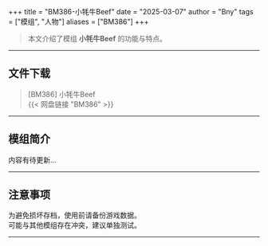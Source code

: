 +++
title = "BM386-小牦牛Beef"
date = "2025-03-07"
author = "Bny"
tags = ["模组", "人物"]
aliases = ["BM386"]
+++

> 本文介绍了模组 **小牦牛Beef** 的功能与特点。

---

## 文件下载

> [BM386] 小牦牛Beef  
{{< 网盘链接 "BM386" >}}  

---

## 模组简介

>  
内容有待更新...  

---

## 注意事项

>  
为避免损坏存档，使用前请备份游戏数据。  
可能与其他模组存在冲突，建议单独测试。  

---

